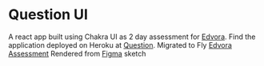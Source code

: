 # Question UI
A react app built using Chakra UI as 2 day assessment for [Edvora](https://www.edvora.com/).
Find the application deployed on Heroku at [Question](https://edvora-question.herokuapp.com/).
Migrated to Fly [Edvora Assessment]([url](https://assessmentuijoqim.fly.dev/)) 
Rendered from [Figma](https://www.figma.com/file/bt68IQ0MUbmD01aI91Nius/Exam-form?node-id=0%3A1) sketch

